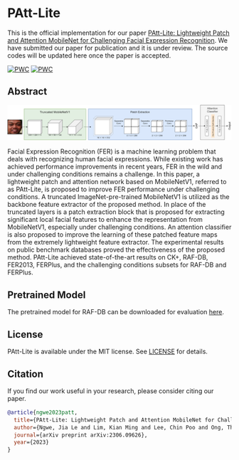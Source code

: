 # PAtt-Lite
This is the official implementation for our paper [PAtt-Lite: Lightweight Patch and Attention MobileNet for Challenging Facial Expression Recognition](https://arxiv.org/pdf/2306.09626.pdf). We have submitted our paper for publication and it is under review. The source codes will be updated here once the paper is accepted. 

[![PWC](https://img.shields.io/endpoint.svg?url=https://paperswithcode.com/badge/patt-lite-lightweight-patch-and-attention/facial-expression-recognition-on-raf-db)](https://paperswithcode.com/sota/facial-expression-recognition-on-raf-db?p=patt-lite-lightweight-patch-and-attention)
[![PWC](https://img.shields.io/endpoint.svg?url=https://paperswithcode.com/badge/patt-lite-lightweight-patch-and-attention/facial-expression-recognition-on-fer-1)](https://paperswithcode.com/sota/facial-expression-recognition-on-fer-1?p=patt-lite-lightweight-patch-and-attention)


## Abstract
![architecture](architecture.png)

Facial Expression Recognition (FER) is a machine learning problem that deals with recognizing human facial expressions. While existing work has achieved performance improvements in recent years, FER in the wild and under challenging conditions remains a challenge. In this paper, a lightweight patch and attention network based on MobileNetV1, referred to as PAtt-Lite, is proposed to improve FER performance under challenging conditions. A truncated ImageNet-pre-trained MobileNetV1 is utilized as the backbone feature extractor of the proposed method. In place of the truncated layers is a patch extraction block that is proposed for extracting significant local facial features to enhance the representation from MobileNetV1, especially under challenging conditions. An attention classifier is also proposed to improve the learning of these patched feature maps from the extremely lightweight feature extractor. The experimental results on public benchmark databases proved the effectiveness of the proposed method. PAtt-Lite achieved state-of-the-art results on CK+, RAF-DB, FER2013, FERPlus, and the challenging conditions subsets for RAF-DB and FERPlus. 

## Pretrained Model
The pretrained model for RAF-DB can be downloaded for evaluation [here](/models/rafdb.h5). 

## License
PAtt-Lite is available under the MIT license. See [LICENSE](LICENSE) for details. 

## Citation
If you find our work useful in your research, please consider citing our paper. 
```bibtex
@article{ngwe2023patt,
  title={PAtt-Lite: Lightweight Patch and Attention MobileNet for Challenging Facial Expression Recognition},
  author={Ngwe, Jia Le and Lim, Kian Ming and Lee, Chin Poo and Ong, Thian Song},
  journal={arXiv preprint arXiv:2306.09626},
  year={2023}
}
```
